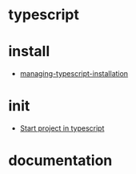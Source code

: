 # typescript

# install
- <a href="">managing-typescript-installation</a>

# init
- <a href="">Start project in typescript</a>

# documentation

